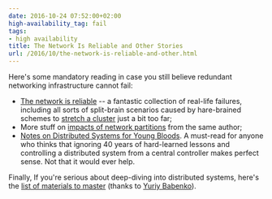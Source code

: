 ```yaml
---
date: 2016-10-24 07:52:00+02:00
high-availability_tag: fail
tags:
- high availability
title: The Network Is Reliable and Other Stories
url: /2016/10/the-network-is-reliable-and-other.html
---
```

Here's some mandatory reading in case you still believe redundant networking infrastructure cannot fail:

-   [The network is reliable](https://aphyr.com/posts/288-the-network-is-reliable) -- a fantastic collection of real-life failures, including all sorts of split-brain scenarios caused by hare-brained schemes to [stretch a cluster](http://blog.ipspace.net/2011/06/stretched-clusters-almost-as-good-as.html) just a bit too far;
-   More stuff on [impacts of network partitions](https://aphyr.com/posts/281-call-me-maybe-carly-rae-jepsen-and-the-perils-of-network-partitions) from the same author;
-   [Notes on Distributed Systems for Young Bloods](https://www.somethingsimilar.com/2013/01/14/notes-on-distributed-systems-for-young-bloods/). A must-read for anyone who thinks that ignoring 40 years of hard-learned lessons and controlling a distributed system from a central controller makes perfect sense. Not that it would ever help.

Finally, If you\'re serious about deep-diving into distributed systems, here\'s the [list of materials to master](https://dancres.github.io/Pages/) (thanks to [Yuriy Babenko](https://www.linkedin.com/in/babenkoyuriy)).
